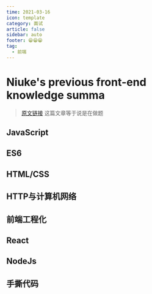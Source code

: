 ```yaml
---
time: 2021-03-16
icon: template
category: 面试
article: false
sidebar: auto
footer: 😁😁😁
tag:
  - 前端
---
```


# Niuke's previous front-end knowledge summa

>[原文链接](https://www.nowcoder.com/discuss/258810)
>这篇文章等于说是在做题

## JavaScript

## ES6

## HTML/CSS

## HTTP与计算机网络

## 前端工程化

## React

## NodeJs

## 手撕代码